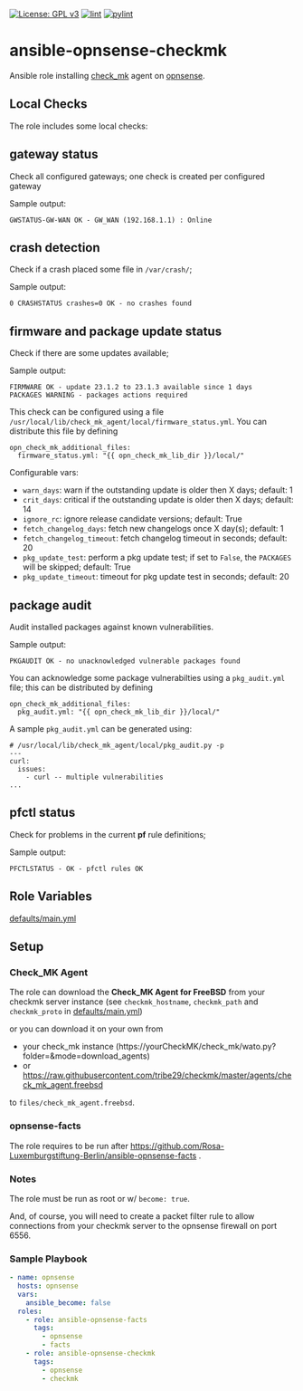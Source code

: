 [![License: GPL v3](https://img.shields.io/badge/License-GPL%20v3-blue.svg)](http://www.gnu.org/licenses/gpl-3.0)
[![lint](https://github.com/Rosa-Luxemburgstiftung-Berlin/ansible-opnsense-checkmk/actions/workflows/lint.yml/badge.svg)](https://github.com/Rosa-Luxemburgstiftung-Berlin/ansible-opnsense-checkmk/actions?query=workflow%3Aansible-lint)
[![pylint](https://github.com/Rosa-Luxemburgstiftung-Berlin/ansible-opnsense-checkmk/actions/workflows/pylint.yml/badge.svg)](https://github.com/Rosa-Luxemburgstiftung-Berlin/ansible-opnsense-checkmk/actions?query=workflow%3Apylint)

# ansible-opnsense-checkmk

Ansible role installing [check_mk](https://checkmk.com/) agent on [opnsense](https://opnsense.org/).

## Local Checks
The role includes some local checks:

## gateway status

Check all configured gateways; one check is created per configured gateway

Sample output:
```
GWSTATUS-GW-WAN OK - GW_WAN (192.168.1.1) : Online
```

## crash detection

Check if a crash placed some file in `/var/crash/`;

Sample output:
```
0 CRASHSTATUS crashes=0 OK - no crashes found
```

## firmware and package update status

Check if there are some updates available;

Sample output:
```
FIRMWARE OK - update 23.1.2 to 23.1.3 available since 1 days
PACKAGES WARNING - packages actions required
```
This check can be configured using a file `/usr/local/lib/check_mk_agent/local/firmware_status.yml`.
You can distribute this file by defining
```
opn_check_mk_additional_files:
  firmware_status.yml: "{{ opn_check_mk_lib_dir }}/local/"
```
Configurable vars:
  * `warn_days`: warn if the outstanding update is older then X days; default: 1
  * `crit_days`: critical if the outstanding update is older then X days; default: 14
  * `ignore_rc`: ignore release candidate versions; default: True
  * `fetch_changelog_days`: fetch new changelogs once X day(s); default: 1
  * `fetch_changelog_timeout`: fetch changelog timeout in seconds; default: 20
  * `pkg_update_test`: perform a pkg update test; if set to `False`, the `PACKAGES` will be skipped; default: True
  * `pkg_update_timeout`: timeout for pkg update test in seconds; default: 20

## package audit

Audit installed packages against known vulnerabilities.

Sample output:
```
PKGAUDIT OK - no unacknowledged vulnerable packages found
```

You can acknowledge some package vulnerabilties using a `pkg_audit.yml` file; this can be distributed by defining
```
opn_check_mk_additional_files:
  pkg_audit.yml: "{{ opn_check_mk_lib_dir }}/local/"
```
A sample `pkg_audit.yml` can be generated using:
```
# /usr/local/lib/check_mk_agent/local/pkg_audit.py -p
---
curl:
  issues:
    - curl -- multiple vulnerabilities
...
```

## pfctl status
Check for problems in the current **pf** rule definitions;

Sample output:
```
PFCTLSTATUS - OK - pfctl rules OK
```

## Role Variables

[defaults/main.yml](defaults/main.yml)

## Setup

### Check_MK Agent

The role can download the **Check_MK Agent for FreeBSD** from your checkmk server instance (see `checkmk_hostname`, `checkmk_path` and `checkmk_proto` in [defaults/main.yml](defaults/main.yml))

or you can download it on your own from
  * your check_mk instance (https://yourCheckMK/check_mk/wato.py?folder=&mode=download_agents)
  * or https://raw.githubusercontent.com/tribe29/checkmk/master/agents/check_mk_agent.freebsd

to `files/check_mk_agent.freebsd`.

### opnsense-facts

The role requires to be run after https://github.com/Rosa-Luxemburgstiftung-Berlin/ansible-opnsense-facts .

### Notes

The role must be run as root or w/ `become: true`.

And, of course, you will need to create a packet filter rule to allow connections from your checkmk server to the opnsense firewall on port 6556.

### Sample Playbook

```yaml
- name: opnsense
  hosts: opnsense
  vars:
    ansible_become: false
  roles:
    - role: ansible-opnsense-facts
      tags:
        - opnsense
        - facts
    - role: ansible-opnsense-checkmk
      tags:
        - opnsense
        - checkmk
```
